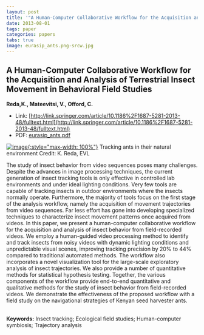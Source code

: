 ```yaml
---
layout: post
title: '"A Human-Computer Collaborative Workflow for the Acquisition and Analysis of Terrestrial Insect Movement in Behavioral Field Studies"'
date: 2013-08-01
tags: paper
categories: papers
tabs: true
image: eurasip_ants.png-srcw.jpg
---
```


## A Human-Computer Collaborative Workflow for the Acquisition and Analysis of Terrestrial Insect Movement in Behavioral Field Studies
**Reda,K., Mateevitsi, V., Offord, C.**
- Link: [http://link.springer.com/article/10.1186%2F1687-5281-2013-48/fulltext.html](http://link.springer.com/article/10.1186%2F1687-5281-2013-48/fulltext.html)
- PDF: [eurasip_ants.pdf](/documents/eurasip_ants.pdf)


[![image](https://www.evl.uic.edu/output/originals/eurasip_ants.png-srcw.jpg){:style="max-width: 100%"}](https://www.evl.uic.edu/output/originals/eurasip_ants.png-srcw.jpg)
Tracking ants in their natural environment
Credit: K. Reda, EVL

The study of insect behavior from video sequences poses many challenges. Despite the advances in image processing techniques, the current generation of insect tracking tools is only effective in controlled lab environments and under ideal lighting conditions. Very few tools are capable of tracking insects in outdoor environments where the insects normally operate. Furthermore, the majority of tools focus on the first stage of the analysis workflow, namely the acquisition of movement trajectories from video sequences. Far less effort has gone into developing specialized techniques to characterize insect movement patterns once acquired from videos. In this paper, we present a human-computer collaborative workflow for the acquisition and analysis of insect behavior from field-recorded videos. We employ a human-guided video processing method to identify and track insects from noisy videos with dynamic lighting conditions and unpredictable visual scenes, improving tracking precision by 20% to 44% compared to traditional automated methods. The workflow also incorporates a novel visualization tool for the large-scale exploratory analysis of insect trajectories. We also provide a number of quantitative methods for statistical hypothesis testing. Together, the various components of the workflow provide end-to-end quantitative and qualitative methods for the study of insect behavior from field-recorded videos. We demonstrate the effectiveness of the proposed workflow with a field study on the navigational strategies of Kenyan seed harvester ants.<br><br>

<strong>Keywords:</strong> Insect tracking; Ecological field studies; Human-computer symbiosis; Trajectory analysis